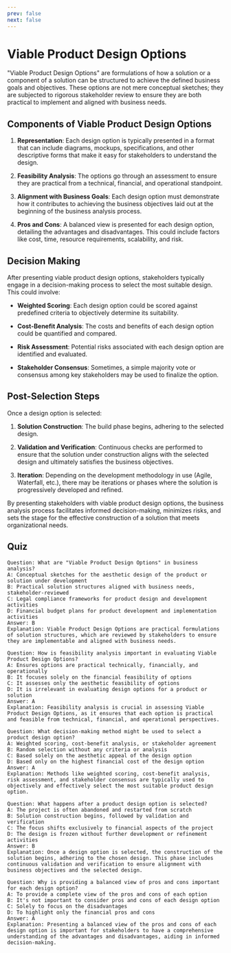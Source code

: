 ```yaml
---
prev: false
next: false
---
```


# Viable Product Design Options

"Viable Product Design Options" are formulations of how a solution or a component of a solution can be structured to achieve the defined business goals and objectives. These options are not mere conceptual sketches; they are subjected to rigorous stakeholder review to ensure they are both practical to implement and aligned with business needs.

## Components of Viable Product Design Options

1. **Representation**: Each design option is typically presented in a format that can include diagrams, mockups, specifications, and other descriptive forms that make it easy for stakeholders to understand the design.

2. **Feasibility Analysis**: The options go through an assessment to ensure they are practical from a technical, financial, and operational standpoint.

3. **Alignment with Business Goals**: Each design option must demonstrate how it contributes to achieving the business objectives laid out at the beginning of the business analysis process.

4. **Pros and Cons**: A balanced view is presented for each design option, detailing the advantages and disadvantages. This could include factors like cost, time, resource requirements, scalability, and risk.

## Decision Making

After presenting viable product design options, stakeholders typically engage in a decision-making process to select the most suitable design. This could involve:

- **Weighted Scoring**: Each design option could be scored against predefined criteria to objectively determine its suitability.

- **Cost-Benefit Analysis**: The costs and benefits of each design option could be quantified and compared.

- **Risk Assessment**: Potential risks associated with each design option are identified and evaluated.

- **Stakeholder Consensus**: Sometimes, a simple majority vote or consensus among key stakeholders may be used to finalize the option.

## Post-Selection Steps

Once a design option is selected:

1. **Solution Construction**: The build phase begins, adhering to the selected design.

2. **Validation and Verification**: Continuous checks are performed to ensure that the solution under construction aligns with the selected design and ultimately satisfies the business objectives.

3. **Iteration**: Depending on the development methodology in use (Agile, Waterfall, etc.), there may be iterations or phases where the solution is progressively developed and refined.

By presenting stakeholders with viable product design options, the business analysis process facilitates informed decision-making, minimizes risks, and sets the stage for the effective construction of a solution that meets organizational needs.

## Quiz

```quiz
Question: What are "Viable Product Design Options" in business analysis?
A: Conceptual sketches for the aesthetic design of the product or solution under development
B: Practical solution structures aligned with business needs, stakeholder-reviewed
C: Legal compliance frameworks for product design and development activities
D: Financial budget plans for product development and implementation activities
Answer: B
Explanation: Viable Product Design Options are practical formulations of solution structures, which are reviewed by stakeholders to ensure they are implementable and aligned with business needs.

Question: How is feasibility analysis important in evaluating Viable Product Design Options?
A: Ensures options are practical technically, financially, and operationally
B: It focuses solely on the financial feasibility of options
C: It assesses only the aesthetic feasibility of options
D: It is irrelevant in evaluating design options for a product or solution
Answer: A
Explanation: Feasibility analysis is crucial in assessing Viable Product Design Options, as it ensures that each option is practical and feasible from technical, financial, and operational perspectives.

Question: What decision-making method might be used to select a product design option?
A: Weighted scoring, cost-benefit analysis, or stakeholder agreement
B: Random selection without any criteria or analysis
C: Based solely on the aesthetic appeal of the design option
D: Based only on the highest financial cost of the design option
Answer: A
Explanation: Methods like weighted scoring, cost-benefit analysis, risk assessment, and stakeholder consensus are typically used to objectively and effectively select the most suitable product design option.

Question: What happens after a product design option is selected?
A: The project is often abandoned and restarted from scratch
B: Solution construction begins, followed by validation and verification
C: The focus shifts exclusively to financial aspects of the project
D: The design is frozen without further development or refinement activities
Answer: B
Explanation: Once a design option is selected, the construction of the solution begins, adhering to the chosen design. This phase includes continuous validation and verification to ensure alignment with business objectives and the selected design.

Question: Why is providing a balanced view of pros and cons important for each design option?
A: To provide a complete view of the pros and cons of each option
B: It's not important to consider pros and cons of each design option
C: Solely to focus on the disadvantages
D: To highlight only the financial pros and cons
Answer: A
Explanation: Presenting a balanced view of the pros and cons of each design option is important for stakeholders to have a comprehensive understanding of the advantages and disadvantages, aiding in informed decision-making.
```
